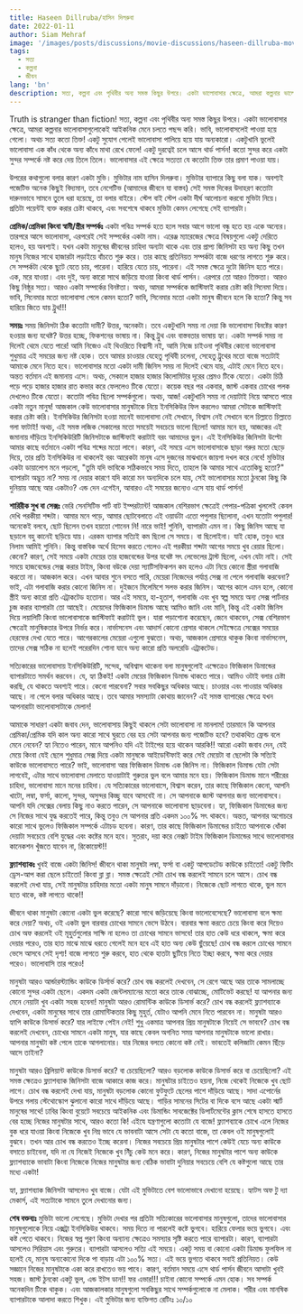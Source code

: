 ```yaml
---
title: Haseen Dillruba/হাসিন দিলরুবা
date: 2022-01-11
author: Siam Mehraf
image: '/images/posts/discussions/movie-discussions/haseen-dillruba-movie-discussions.jpg'
tags:
  - সত্য
  - কল্পনা
  - জীবন
lang: 'bn'
description: সত্য, কল্পনা এবং পৃথিবীর অন্য সমস্ত কিছুর উপরে। একটা ভালোবাসার ক্ষেত্রে, আমরা কল্পনার ভালোবাসাগুলোকেই...
---
```


Truth is stranger than fiction! সত্য, কল্পনা এবং পৃথিবীর অন্য সমস্ত কিছুর উপরে। একটা ভালোবাসার ক্ষেত্রে, আমরা কল্পনার ভালোবাসাগুলোকেই আইকনিক মেনে চলতে পছন্দ করি। ভাবি, ভালোবাসলেই পাওয়া হয়ে গেলো। অথচ সত্য কতো তিক্ত! একটু সুযোগ পেলেই ভালোবাসা পালিয়ে হয়ে যায় অন্যকারো। একটুখানি ভুলেই ভালোবাসা এক কাঁধ থেকে অন্য কাঁধে মাথা রেখে ফেলে! একটু দুরত্বেই চলে আসে থার্ড পার্সন! কতো সুন্দর করে একটা সুন্দর সম্পর্কে নষ্ট করে দেয় তিলে তিলে। ভালোবাসার এই ক্ষেত্রে সত্যতা যে কতোটা তিক্ত তার প্রমাণ পাওয়া যায়।

উপরের কথাগুলো বলার কারণ একটা মুভি। মুভিটার নাম হাসিন দিলরুবা। মুভিটার ব্যাপারে কিছু বলা যাক। অবশ্যই পজেটিভ অনেক কিছুই বিদ্যমান, তবে নেগেটিভ (আমাদের জীবনে যা বাস্তব) সেই সমস্ত দিকের উদাহরণ কতোটা দারুনভাবে সামনে তুলে ধরা হয়েছে, তা বলার বাইরে। স্টেপ বাই স্টেপ একটা দীর্ঘ আলোচনা করবো মুভিটা নিয়ে। প্রতিটা পয়েন্টই ব্যক্ত করার চেষ্টা থাকবে, এবং সবশেষে থাকবে মুভিটা কেমন লেগেছে সেই ব্যাপারটা।

**প্রেমিক/প্রেমিকা কিংবা স্বামী/স্ত্রীর সম্পর্কঃ** একটা পবিত্র সম্পর্ক হতে হলে সবার আগে ভালো বন্ধু হতে হয় একে অন্যের। তারপরে আসে ভালোবাসা, এরপরেই সেই সম্পর্কের একটা নাম। এরেঞ্জ ম্যারেজের ক্ষেত্রে বিষয়গুলো একটু দেরিতে হলেও, হয় অবশ্যই। যখন একটা মানুষের জীবনের চাহিদা অন্যটা থাকে এবং তার প্রাপ্য জিনিসটা হয় অন্য কিছু তখন মানুষ নিজের সাথে হাজারটা লড়াইয়ে বাঁচতে শুরু করে। তার কাছে প্রতিনিয়ত সম্পর্কটা বাজে ধরণের লাগতে শুরু করে। সে সম্পর্কটা থেকে ছুটে যেতে চায়, পারেনা। হারিয়ে যেতে চায়, পারেনা। এই সমস্ত ক্ষেত্রে দুটো জিনিস হতে পারে। এক, মরে যাওয়া। এবং দুই, অন্য কারো সাথে জড়িয়ে যাওয়া কিংবা থার্ড পার্সন। এরপরে তো আরও তিক্ততা। আরও কিছু নিষ্ঠুর সত্য। আরও একটা সম্পর্কের বিনষ্টতা। অথচ, আমরা সম্পর্ককে জাস্টিফাই করার চেষ্টা করি সিনেমা দিয়ে। ভাবি, সিনেমার মতো ভালোবাসা পেলে কেমন হতো? ভাবি, সিনেমার মতো একটা মানুষ জীবনে হলে কি হতো? কিন্তু সব হারিয়ে জিতে যায় ট্রুথ!!!

**সময়ঃ** সময় জিনিসটা ঠিক কতোটা দামী? উত্তর, অনেকটা। তবে একটুখানি সময় না দেয়া কি ভালোবাসা বিনষ্টের কারণ হওয়ার জন্য যথেষ্ট? উত্তর হচ্ছে, ফিকশনের ভাষায় না। কিন্তু ট্রুথ এবং বাস্তবতার ভাষায় হ্যা। একটা সম্পর্ক সময় না দিলেই থেমে যেতে পারে! আমি নিজেও এই থিওরিতে বিশ্বাসী নই, আমি নিজে চাইওনা পৃথিবীর কোনো ভালোবাসা শুধুমাত্র এই সময়ের জন্য নষ্ট হোক। তবে আমার চাওয়ার যেহেতু পৃথিবী চলেনা, সেহেতু ট্রুথের মতো বাজে সত্যটাই আমাকে মেনে নিতে হবে। ভালোবাসার মতো একটা দামী জিনিস সময় না দিলেই থেমে যায়, এটাই মেনে নিতে হবে। অন্তত বর্তমান এই জমানায় এসে। অথচ, সেকালে হাজার হাজার কিলোমিটার দূরের প্রেমও টিকে যেতো। একটা চিঠি পড়ে পড়ে হাজার হাজার রাত কভার করে ফেললেও টিকে যেতো। কয়েক বছর পর একবার, জাস্ট একবার চোখের পলক দেখলেও টিকে যেতো। কতোটা পবিত্র ছিলো সম্পর্কগুলো। অথচ, আজ! একটুখানি সময় না দেয়াটাই নিয়ে আসতে পারে একটা নতুন মানুষ! আজকাল কেউ ভালোবাসার মানুষটাকে নিয়ে ইনসিকিউর ফিল করলেও আমরা সেটাকে জাস্টিফাই করার চেষ্টা করি। ইনসিকিউর জিনিসটা হওয়া মানেই ভালোবাসা নেই সেখানে, বিশ্বাস নেই সেখানে বলে চিল্লাতে চিল্লাতে গলা ফাটাই! অথচ, এই সমস্ত লজিক সেকালের মতো সময়েই সবচেয়ে ভালো ছিলো! আমার মনে হয়, আজকের এই জমানায় দাঁড়িয়ে ইনসিকিউরিটি জিনিসটাকে জাস্টিফাই করাটাই বরং আমাদের ভুল। এই ইনসিকিউর জিনিসটা উল্টো আমার কাছে বর্তমানে একটা পবিত্র শব্দের মতো লাগে। কারণ, এই সময়ে এসে ভালোবাসাকে ছাড়া গরুর মতো ছেড়ে দিয়ে, তার প্রতি ইনসিকিউর না থাকলেই বরং আরেকটা মানুষ এসে দুজনের মাঝখানে জায়গা দখল করে নেবে! মুভিটার একটা ডায়ালোগ মনে পড়লো, "তুমি যদি ভাবিকে সঠিকভাবে সময় দিতে, তাহলে কি আমার সাথে এতোকিছু হতো?" ব্যাপারটা অদ্ভুত না? সময় না দেয়ার কারণে যদি কারো মন অন্যদিকে চলে যায়, সেই ভালোবাসার মতো ঠুনকো কিছু কি দুনিয়ায় আছে আর একটাও? এন্ড দেন এগেইন, আবারও এই সময়ের জন্যেও এসে যায় থার্ড পার্সন!

**শারিরীক সুখ বা সেক্সঃ** ভেরি সেনসিটিভ পার্ট বাট ইম্পরট্যান্ট! আজকাল বেশিরভাগ ক্ষেত্রেই পেপার-পত্রিকা খুললেই কেবল দেখি পরকীয়া শব্দটা। আমার মনে পড়ে, আমার ছোটবেলাতে এই ওয়ার্ডটা এতো পপুলার ছিলোনা, এখন যতোটা পপুলার! অনেকেই বলবে, ছোট ছিলেন তখন হয়তো শোনেন নি! নারে ভাই! শুনিনি, ব্যাপারটা এমন না। কিছু জিনিস আছে যা ছড়ালে বহু কানেই ছড়িয়ে যায়। এরকম ব্যাপার সত্যিই কম ছিলো সে সময়ে। বা ছিলোইনা। যাই হোক, তবুও ধরে নিলাম আমিই শুনিনি। কিন্তু বাস্তবিক অর্থে হিসেব করতে গেলেও এই পরকীয়া শব্দটা আগের সময়ে খুব রেয়ার ছিলো। কেনো? কারণ, সেই সময়ে একটা মেয়ের তার হাজবেন্ডের উপর যথেষ্ট সৎ লেভেলের ট্রাস্ট ছিলো, এখন যেটা নাই। সেই সময়ে হাজবেন্ডের সেক্স করার টাইম, কিংবা বউকে দেয়া স্যাটিসফিকশন কম হলেও এটা নিয়ে কোনো স্ত্রীরা গলাবাজি করতো না। আজকাল করে। এখন আবার শুনে বসতে পারি, মেয়েরা নিজেদের পর্যাপ্ত সেক্স না পেলে গলাবাজি করবেনা? ভাই, এটা গলাবাজি করার কোনো জিনিস না। দুইজনে মিলেমিশে সলভ করার জিনিস। আগের কালে এমন হলে, কোনো স্ত্রীই অন্য কারো প্রতি এট্রাকটেড হতোনা। আর এই সময়ে, হা-হুতাশ, গলাবাজি এবং খুব স্বল্প সময়ে অন্য সেক্স পার্টনার চুজ করার ব্যাপারটা তো আছেই। মেয়েদের ফিজিকাল ডিমান্ড আছে আমিও জানি এবং মানি, কিন্তু এই একটা জিনিস দিয়ে লয়ালিটি কিংবা ভালোবাসাকে জাস্টিফাই করাটাই ভুল। যারা পড়াশোনা করেছেন, জেনে থাকবেন, সেক্স বেশিরভাগ ক্ষেত্রেই মানুষিকতার উপরে নির্ভর করে। নার্ভাসনেস এবং আদার্স কোনো প্রেসার থাকলে সেইক্ষেত্রে সেক্সের সময়ের হেরফের দেখা যেতে পারে। আগেরকালের মেয়েরা এগুলো বুঝতো। অথচ, আজকাল প্রেসারে থাকুক কিংবা নার্ভাসনেস, তাদের সেক্স সঠিক না হলেই পরেরদিন শোনা যাবে অন্য কারো প্রতি অলরেডি এট্রাকটেড।

সত্যিকারের ভালোবাসায় ইনসিকিউরিটি, সন্দেহ, অবিশ্বাস থাকেনা বলা মানুষগুলোই এক্ষেত্রেও ফিজিকাল ডিমান্ডের ব্যাপারটাতে সমর্থন করবেন। যে, হ্যা ঠিকই! একটা মেয়ের ফিজিকাল ডিমান্ড থাকতে পারে। আমিও ওটাই বলার চেষ্টা করছি, যে থাকতে অবশ্যই পারে। কেনো পারবেনা? সবার সবকিছুর অধিকার আছে। চাওয়ার এবং পাওয়ার অধিকার আছে। না পেলে বলার অধিকার আছে। তবে আমার সমস্যাটা কোথায় জানেন? এই সমস্ত ব্যাপারের ক্ষেত্রে যখন আপনারাটা ভালোবাসাটাকে মেলান!

আমাকে সাধারণ একটা জবাব দেন, ভালোবাসায় কিছুই থাকলে সেটা ভালোবাসা না মানলাম! তারমানে কি আপনার প্রেমিকা/প্রেমিক যদি কাল অন্য কারো সাথে ঘুরতে বের হয় সেটা আপনার জন্য পজেটিভ হবে? তথাকথিত ফ্রেন্ড বলে মেনে নেবেন? হ্যা নিতেও পারেন, মানে আপনিও যদি এই টাইপের হয়ে থাকেন আরকি!! আরো একটা জবাব দেন, যেই মেয়ে কিংবা যেই ছেলে শুধুমাত্র সেক্স দিয়ে একটা মানুষকে আইডেন্টিফাই করে সেই মেয়েটা বা ছেলেটা কি সত্যিই কাউকে ভালোবাসতে পারে? ভাই, ভালোবাসা আর ফিজিকাল ডিমান্ড এক জিনিস না। ফিজিকাল ডিমান্ড যেটা সেটা লাগবেই, এটার সাথে ভালোবাসা মেলাতে যাওয়াটাই গুরুতর ভুল বলে আমার মনে হয়। ফিজিকাল ডিমান্ড মানে শরীরের চাহিদা, ভালোবাসা মানে মনের চাহিদা। যে সত্যিকারের ভালোবাসে, বিশ্বাস করেন, তার কাছে ফিজিকাল কেনো, আপনি খাটো, লম্বা, ফর্সা, কালো, সুন্দর, অসুন্দর কিচ্ছু যাবে আসবেই না। সে আপনাকে জাস্ট আপনার জন্য ভালোবাসবে। আপনি যদি সেক্সের বেলায় কিছু নাও করতে পারেন, সে আপনাকে ভালোবাসা ছাড়বেনা। হ্যা, ফিজিকাল ডিমান্ডের জন্য সে নিজের সাথে যুদ্ধ করতেই পারে, কিন্তু তবুও সে আপনার প্রতি একদম ১০০% সৎ থাকবে। অন্তত, আপনার অগোচরে কারো সাথে ভুলেও ফিজিকাল সম্পর্কে এটাচড হবেনা। কারণ, তার কাছে ফিজিকাল ডিমান্ডের চাইতে আপনাকে ধোঁকা দেয়াটা সবচেয়ে বেশি যুদ্ধের এবং কষ্টের মনে হবে। সুতরাং, দয়া করে নেক্সট টাইম ফিজিকাল ডিমান্ডের সাথে ভালোবাসার কানেকশন খুঁজতে যাবেন না, রিকোয়েস্ট!!

**ফ্ল্যাশব্যাকঃ** খুবই বাজে একটা জিনিস! জীবনে থাকা মানুষটা লম্বা, ফর্সা বা একটু আপডেটেড কাউকে চাইতো! একটু ফিটিং ড্রেস-আপ করা ছেলে চাইতো! কিংবা ব্লা ব্লা। সমস্ত ক্ষেত্রেই সেটা চোখ বন্ধ করলেই সামনে চলে আসে। চোখ বন্ধ করলেই দেখা যায়, সেই মানুষটার চাহিদার মতো একটা মানুষ সামনে দাঁড়ানো। নিজেকে ছোট লাগতে থাকে, ভুল মনে হতে থাকে, কষ্ট লাগতে থাকে!!

জীবনে থাকা মানুষটা কোনো একটা ভুল করেছে? কারো সাথে জড়িয়েছে কিংবা ভালোবেসেছে? ভালোবাসা বলে ক্ষমা করে দেয়া? অথচ, ওই একটা ভুল বারবার চোখের সামনে ভেসে উঠবে। বারবার ক্ষমা করতে চেয়ে কিংবা করে দিয়েও চোখ অফ করলেই ওই মূহুর্তগুলোর সাক্ষি না হলেও তা চোখের সামনে ভাসবে! তার হাত কেউ ধরে থাকলে, ক্ষমা করে দেয়ার পরেও, তার হাত মাঝে মাঝে ধরতে গেলেই মনে হবে এই হাত অন্য কেউ ছুঁয়েছে! চোখ বন্ধ করলে চোখের সামনে ভেসে আসবে সেই দৃশ্য! বাজে লাগতে শুরু করবে, হাত থেকে হাতটা ছুটিয়ে নিতে ইচ্ছা করবে, ক্ষমা করে দেয়ার পরেও। ভালোবাসি তার পরেও!

মানুষটা আরও আর্ন্ডারস্ট্যান্ডিং কাউকে ডির্সার্ভ করে? চোখ বন্ধ করলেই দেখবেন, সে রেগে আছে আর তাকে সামলাচ্ছে কোনো সুন্দর একটা ছেলে। একদম একটা জেন্টলম্যানের মতো করে তাকে বোঝাচ্ছে, মোটিভেট করছে! যা আপনার জন্য মেনে নেয়াটা খুব একটা সহজ হবেনা! মানুষটা আরও রোমান্টিক কাউকে ডিসার্ভ করে? চোখ বন্ধ করলেই ফ্ল্যাশব্যাকে দেখবেন, একটা মানুষের সাথে তার রোমান্টিকতার কিছু মুহুর্ত, যেটাও আপনি মেনে নিতে পারবেন না। মানুষটা আরও হ্যাপি কাউকে ডিসার্ভ করে? যার লাইফে পেইন নেই! শুধু একমাত্র আপনার প্রিয় মানুষটাকে নিয়েই সে ভাববে? চোখ বন্ধ করলেই দেখবেন, চোখের সামনে একটা মানুষ, যার কাছে কেবল অগনিত সময় আপনার মানুষটাকে ভালো রাখার। আপনার মানুষটা কষ্ট পেলে তাকে আগলানোর। যার নিজের বলতে কোনো কষ্ট নেই। ভাবতেই কলিজাটা কেমন ছিঁড়ে আসে তাইনা?

মানুষটা আরও ব্রিলিয়ান্ট কাউকে ডিসার্ভ করে? বা চেয়েছিলো? আরও বড়লোক কাউকে ডিসার্ভ করে বা চেয়েছিলো? এই সমস্ত ক্ষেত্রেও ফ্ল্যাশব্যাক জিনিসটা বাজে আকারে কাজ করে। মানুষটার চাইতেও হয়না, নিজে থেকেই নিজেকে খুব ছোট লাগে। চোখ বন্ধ করলেই দেখা যায়, মানুষটা বড়লোক কোনো ফুটফুটে ছেলের পাশে দাঁড়িয়ে আছে। সাদা এপোর্নের উপরে গলায় স্টেথোস্কোপ ঝুলানো কারো সাথে দাঁড়িয়ে আছে। গাড়ির সামনের সিটের বা দিকে বসে আছে একটা স্মার্ট মানুষের সাথে! ঢাবির কিংবা বুয়েটে সবচেয়ে আইকনিক এবং ডিমান্ডিং সাবজেক্টের ডিপার্টমেন্টের ক্লাস শেষে হাসতে হাসতে বের হচ্ছে নিজের মানুষটার সাথে, আরও কতো কি! এইযে যন্ত্রণাগুলো কতোটা যে বাজে! ফ্ল্যাশব্যাকে চোখে এলে নিজের বুক ধরে যাওয়া কিংবা নিজেকে খুব নিম্ন ভাবে যে ভাবনাটা আসে সেটা যে কতো বাজে, তা কেবল ওই মানুষগুলোই বুঝবে। তখন আর চোখ বন্ধ করতেও ইচ্ছে করেনা। নিজের সবচেয়ে প্রিয় মানুষটার পাশে কেউই যেচে অন্য কাউকে বসাতে চাইবেনা, যদি না যে নিজেই নিজেকে খুব নিঁচু কেউ মনে করে। কারণ, নিজের মানুষটার পাশে অন্য কাউকে ফ্ল্যাশব্যাকে ভাবাটা কিংবা নিজেকে নিজের মানুষটার জন্য বেঠিক ভাবাটা দুনিয়ার সবচেয়ে বেশি যে কষ্টগুলো আছে তার মধ্যে একটা!

হ্যা, ফ্ল্যাশব্যাক জিনিসটা আসলেও খুব বাজে। যেটা এই মুভিটাতে বেশ ভালোভাবে দেখানো হয়েছে। হ্যাটস অফ টু দ্যা মেকার্স, এই সত্যটাকে সামনে তুলে দেখানোর জন্য।

**শেষ বক্তব্যঃ** মুভিটা ভালো লেগেছে। মুভিটা দেখার পর প্রতিটা সত্যিকারের ভালোবাসার মানুষগুলো, তাদের ভালোবাসার মানুষগুলোকে নিয়ে এক্সট্রা ইনসিকিউর থাকবে। সময় দিতে না পারলেই কষ্টে ভুগবে। হারিয়ে ফেলার ভয়ে ভুগবে। এবং কষ্ট পেতে থাকবে। নিজের স্বপ্ন পূরণ কিংবা অন্যান্য ক্ষেত্রেও সমস্যার সৃষ্টি করতে পারে ব্যাপারটা। কারণ, ব্যাপারটা আসলেও সিরিয়াস এবং গুরুতর। ব্যাপারটা আসলেও সত্যি এই সময়ে। একটু সময় বা কোনো একটা ডিমান্ড ফুলফিল না হলেই যে, মানুষ অন্যকোনো দিকে পা বাড়ায় এটা ১০০% সত্য। এই ভয়ে ভুগতে থাকবে সবাই প্রতিনিয়ত। কেউ সজ্ঞানে নিজের মানুষটাকে একা করে রাখতেও ভয় পাবে। কারণ, বর্তমান সময়ে এসে থার্ড পার্সন জীবনে আসাটা খুবই সহজ। জাস্ট ঠুনকো একটু ভুল, এন্ড ইটস ডান!! ফর এভার!!! চাইনা কোনো সম্পর্কে এমন হোক। সব সম্পর্ক অনেকদিন টিকে থাকুক। এবং আজকালকার মানুষগুলো সবকিছুর সাথে সম্পর্কগুলোকে না মেলাক। শরীর এবং মানষিক ব্যাপারটাকে আলাদা করতে শিখুক। এই মুভিটার জন্য ব্যক্তিগত রেটিংঃ ১০/১০
